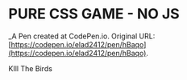 # PURE CSS GAME - NO JS
 _A Pen created at CodePen.io. Original URL: [https://codepen.io/elad2412/pen/hBaqo](https://codepen.io/elad2412/pen/hBaqo).

 KIll The Birds